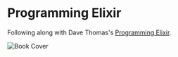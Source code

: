 # Programming Elixir

Following along with Dave Thomas's [Programming Elixir](https://pragprog.com/book/elixir/programming-elixir).

![Book Cover](https://i.imgur.com/ybTaCgT.jpg)
